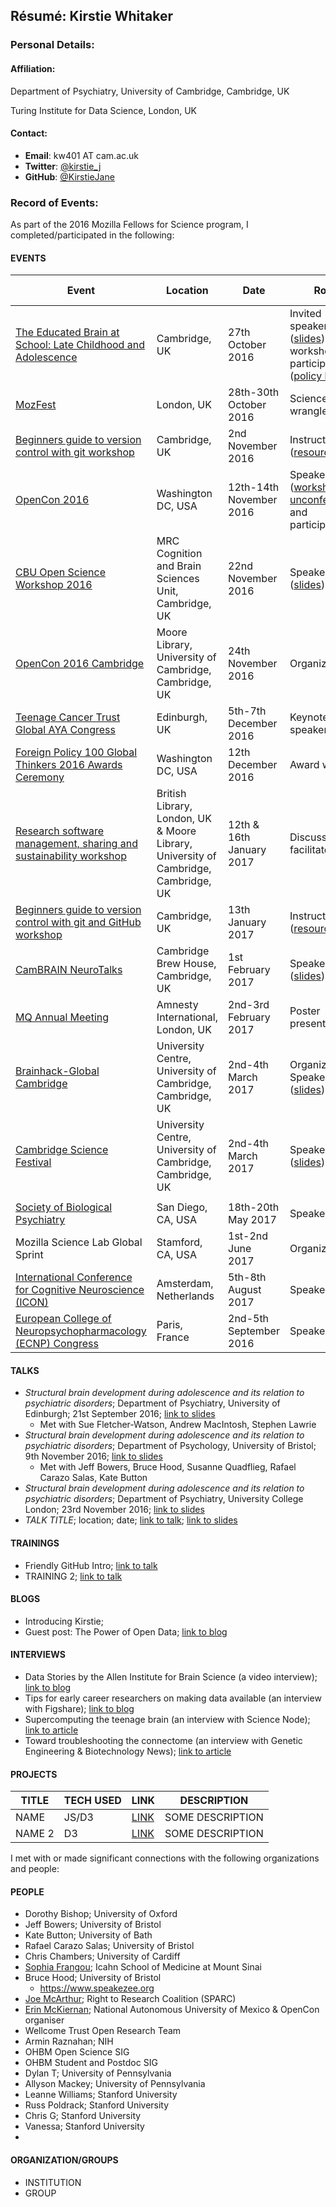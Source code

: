 ## Résumé: Kirstie Whitaker

### Personal Details:

#### Affiliation:
Department of Psychiatry, University of Cambridge, Cambridge, UK

Turing Institute for Data Science, London, UK

#### Contact:
* **Email**: kw401 AT cam.ac.uk
* **Twitter**: [@kirstie_j](https://twitter.com/kirstie_j)
* **GitHub**: [@KirstieJane](https://github.com/KirstieJane)

### Record of Events:

As part of the 2016 Mozilla Fellows for Science program, I completed/participated in the following:

#### EVENTS

Event | Location | Date | Role | Invited by
----- | -------- | ---- | ---- | ---------
[The Educated Brain at School: Late Childhood and Adolescence](http://www.languagesciences.cam.ac.uk/events/the-educated-brain-late-childhood-and-adolescence) | Cambridge, UK | 27th October 2016 | Invited speaker ([slides](https://doi.org/10.6084/m9.figshare.4087509.v1)) and workshop participant ([policy brief](http://www.publicpolicy.cam.ac.uk/news/educated-brain)) |
[MozFest](https://mozillafestival.org/) | London, UK | 28th-30th October 2016 | Science space wrangler |
[Beginners guide to version control with git workshop](https://training.csx.cam.ac.uk/bioinformatics/event/1878054) | Cambridge, UK | 2nd November 2016 | Instructor ([resources](https://kirstiejane.github.io/friendly-github-intro/)) |
[OpenCon 2016](http://www.opencon2016.org/kirstiejane/opencon_2016_cambridge) | Washington DC, USA | 12th-14th November 2016 | Speaker ([workshop](http://sched.co/8tB1), [unconference](http://sched.co/8ss7)) and participant | Joe McArthur
[CBU Open Science Workshop 2016](http://www.mrc-cbu.cam.ac.uk/openscience2016/) | MRC Cognition and Brain Sciences Unit, Cambridge, UK | 22nd November 2016 | Speaker  ([slides](https://dx.doi.org/10.6084/m9.figshare.4244996.v1)) | Rogier Kievit
[OpenCon 2016 Cambridge](http://www.opencon2016.org/kirstiejane/opencon_2016_cambridge) | Moore Library, University of Cambridge, Cambridge, UK | 24th November 2016 | Organizer |
[Teenage Cancer Trust Global AYA Congress](https://www.teenagecancertrust.org/about-us/what-we-do/professional-leadership/international-conference) | Edinburgh, UK | 5th-7th December 2016 | Keynote speaker | ([slides](https://doi.org/10.6084/m9.figshare.4288151.v4))
[Foreign Policy 100 Global Thinkers 2016 Awards Ceremony](https://gt.foreignpolicy.com/2016/profile/petra-vertes-and-kirstie-whitaker) | Washington DC, USA | 12th December 2016 | Award winner | [blog post](https://kirstiewhitaker.com/2017/01/05/foreign-policys-100-global-thinkers-2016/))
[Research software management, sharing and sustainability workshop](http://www.data.cam.ac.uk/research-software-management-sharing-and-sustainability-workshop) | British Library, London, UK & Moore Library, University of Cambridge, Cambridge, UK | 12th & 16th January 2017 | Discussion facilitator |
[Beginners guide to version control with git and GitHub workshop](https://www.eventbrite.co.uk/e/beginners-guide-to-version-control-with-git-and-github-tickets-29485208051) | Cambridge, UK | 13th January 2017 | Instructor ([resources](https://kirstiejane.github.io/friendly-github-intro/)) |
[CamBRAIN NeuroTalks](https://cambrainsociety.com/events-2/cambrain-events/) | Cambridge Brew House, Cambridge, UK | 1st February 2017 | Speaker ([slides](https://doi.org/10.6084/m9.figshare.4602232.v1)) |
[MQ Annual Meeting](https://www.mqmentalhealth.org/news-blog/post/mental-health-science-meeting-2017) | Amnesty International, London, UK | 2nd-3rd February 2017 | Poster presenter |
[Brainhack-Global Cambridge](https://cambrainhack.github.io/) | University Centre, University of Cambridge, Cambridge, UK | 2nd-4th March 2017 | Organizer & Speaker ([slides](https://doi.org/10.6084/m9.figshare.4720996.v1)) |
[Cambridge Science Festival](https://cambrainhack.github.io/) | University Centre, University of Cambridge, Cambridge, UK | 2nd-4th March 2017 | Speaker ([slides](https://doi.org/10.6084/m9.figshare.4772347.v1)) |
 | | | |
 [Society of Biological Psychiatry](https://sobp.societyconference.com/) | San Diego, CA, USA | 18th-20th May 2017 | Speaker | Armin Raznahan
Mozilla Science Lab Global Sprint | Stamford, CA, USA | 1st-2nd June 2017 | Organizer |
[International Conference for Cognitive Neuroscience (ICON)](http://www.icon2017.org/) | Amsterdam, Netherlands | 5th-8th August 2017 | Speaker | Dorothy Bishop
[European College of Neuropsychopharmacology (ECNP) Congress ](http://2017.ecnp.eu/) | Paris, France | 2nd-5th September 2016 | Speaker | Sophia Frangou


#### TALKS

* *Structural brain development during adolescence and its relation to psychiatric disorders*; Department of Psychiatry, University of Edinburgh; 21st September 2016; [link to slides](https://dx.doi.org/10.6084/m9.figshare.3843405.v3)
  * Met with Sue Fletcher-Watson, Andrew MacIntosh, Stephen Lawrie
* *Structural brain development during adolescence and its relation to psychiatric disorders*; Department of Psychology, University of Bristol; 9th November 2016; [link to slides](https://dx.doi.org/10.6084/m9.figshare.3843405.v7)
  * Met with Jeff Bowers, Bruce Hood, Susanne Quadflieg, Rafael Carazo Salas, Kate Button
* *Structural brain development during adolescence and its relation to psychiatric disorders*; Department of Psychiatry, University College London; 23rd November 2016; [link to slides](https://dx.doi.org/10.6084/m9.figshare.3843405.v7)
* *TALK TITLE*; location; date; [link to talk](); [link to slides]()

#### TRAININGS
* Friendly GitHub Intro; [link to talk]()
* TRAINING 2; [link to talk]()

#### BLOGS
* Introducing Kirstie; []()
* Guest post: The Power of Open Data; [link to blog](http://www.ses.ac.uk/2016/08/31/guest-post-power-open-data/)

#### INTERVIEWS
* Data Stories by the Allen Institute for Brain Science (a video interview); [link to blog](https://www.alleninstitute.org/what-we-do/brain-science/news-press/articles/introducing-data-stories)
* Tips for early career researchers on making data available (an interview with Figshare); [link to blog](https://figshare.com/articles/Tips_for_early_career_researchers_on_making_data_available_Neuroscience/4263302)
* Supercomputing the teenage brain (an interview with Science Node); [link to article]( https://sciencenode.org/feature/supercomputing-the-teen-age-brain.php)
* Toward troubleshooting the connectome (an interview with Genetic Engineering & Biotechnology News); [link to article](http://www.genengnews.com/gen-articles/toward-troubleshooting-the-connectome/5873?q=Neurons)

#### PROJECTS
TITLE | TECH USED | LINK | DESCRIPTION
----- | --------- | ---- | ------------
NAME | JS/D3  | [LINK](https://github.com/mozilla/opennews-onboarding) | SOME DESCRIPTION
NAME 2 | D3 | [LINK](https://github.com/auremoser/pirateplotr) | SOME DESCRIPTION

I met with or made significant connections with the following organizations and people:

#### PEOPLE

* Dorothy Bishop; University of Oxford
* Jeff Bowers; University of Bristol
* Kate Button; University of Bath
* Rafael Carazo Salas; University of Bristol
* Chris Chambers; University of Cardiff
* [Sophia Frangou](http://www.frangougroup.org/); Icahn School of Medicine at Mount Sinai
* Bruce Hood; University of Bristol
  * https://www.speakezee.org
* [Joe McArthur](http://sparcopen.org/people/joseph-mcarthur/); Right to Research Coalition (SPARC)
* [Erin McKiernan](https://emckiernan.wordpress.com/); National Autonomous University of Mexico & OpenCon organiser
* Wellcome Trust Open Research Team
* Armin Raznahan; NIH
* OHBM Open Science SIG
* OHBM Student and Postdoc SIG
* Dylan T; University of Pennsylvania
* Allyson Mackey; University of Pennsylvania
* Leanne Williams; Stanford University
* Russ Poldrack; Stanford University
* Chris G; Stanford University
* Vanessa; Stanford University
*


#### ORGANIZATION/GROUPS

* INSTITUTION
* GROUP
